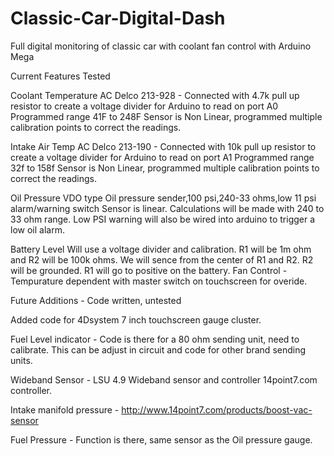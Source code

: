 # Classic-Car-Digital-Dash
Full digital monitoring of classic car with coolant fan control with Arduino Mega

Current Features  Tested

Coolant Temperature
	AC Delco 213-928 - Connected with 4.7k pull up resistor to create a voltage divider for 
	Arduino to read on port A0 Programmed range 41F to 248F
	Sensor is Non Linear, programmed multiple calibration points to correct the readings.

Intake Air Temp
	AC Delco 213-190 - Connected with 10k pull up resistor to create a voltage divider for 
	Arduino to read on port A1 Programmed range 32f to 158f
	Sensor is Non Linear, programmed multiple calibration points to correct the readings.

Oil Pressure 
	VDO type Oil pressure sender,100 psi,240-33 ohms,low 11 psi alarm/warning switch
	Sensor is linear.  Calculations will be made with 240 to 33 ohm range.  Low PSI warning will also
	be wired into arduino to trigger a low oil alarm.

Battery Level
	Will use a voltage divider and calibration. R1 will be 1m ohm and R2 will be 100k ohms. We will sence from the center
	of R1 and R2.  R2 will be grounded. R1 will go to positive on the battery.
Fan Control - Tempurature dependent with master switch on touchscreen for overide.

Future Additions - Code written, untested

Added code for 4Dsystem 7 inch touchscreen gauge cluster.

Fuel Level indicator  - Code is there for a 80 ohm sending unit, need to calibrate.  This can be adjust in circuit and code for other brand sending units.
	
Wideband Sensor - LSU 4.9 Wideband sensor and controller  14point7.com controller.

Intake manifold pressure   -  http://www.14point7.com/products/boost-vac-sensor

Fuel Pressure - Function is there, same sensor as the Oil pressure gauge.
